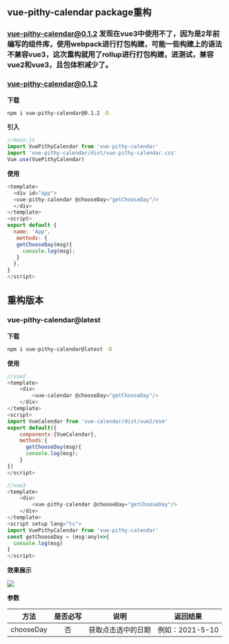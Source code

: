 ## vue-pithy-calendar package重构

### vue-pithy-calendar@0.1.2 发现在vue3中使用不了，因为是2年前编写的组件库，使用webpack进行打包构建，可能一些构建上的语法不兼容vue3，这次重构就用了rollup进行打包构建，进测试，兼容vue2和vue3，且包体积减少了。

### vue-pithy-calendar@0.1.2

**下载**

```bash
npm i vue-pithy-calendar@0.1.2 -D
```

**引入**
```js
//main.js
import VuePithyCalendar from 'vue-pithy-calendar'
import 'vue-pithy-calendar/dist/vue-pithy-calendar.css'
Vue.use(VuePithyCalendar)
```

**使用**
```js
<template>
  <div id="app">
  <vue-pithy-calendar @chooseDay="getChooseDay"/> 
  </div>
</template>
<script>
export default {
  name: 'App',
   methods: {
   getChooseDay(msg){
     console.log(msg);
   } 
  },
}
</script>
```


## 重构版本

### vue-pithy-calendar@latest

**下载**

```bash
npm i vue-pithy-calendar@latest -D
```

**使用**
```js
//vue2
<template>
    <div>
        <vue-calendar @chooseDay="getChooseDay"/>
    </div>
</template>
<script>
import VueCalendar from 'vue-calendar/dist/vue2/esm'
export default({
    components:{VueCalendar},
    methods:{
      getChooseDay(msg){
      console.log(msg);
    }
})
</script>

```

```js
//vue3
<template>
    <div>
        <vue-pithy-calendar @chooseDay="getChooseDay"/>
    </div>
</template>
<script setup lang="ts">
import VuePithyCalendar from 'vue-pithy-calendar'
const getChooseDay = (msg:any)=>{
  console.log(msg)
}
</script>
```

**效果展示**

![](https://i.loli.net/2021/05/10/BpDkq5WRfTtgZlP.png)

**参数**

|   方法    | 是否必写 |        说明        |    返回结果     |
| :-------: | :------: | :----------------: | :-------------: |
| chooseDay |    否    | 获取点击选中的日期 | 例如：2021-5-10 |
